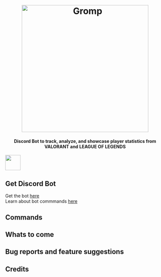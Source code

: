 <h1 align="center">
  <br>
  <a href="http://www.gromp.xyz"><img src="https://github.com/Dhruv-m-Shah/League-of-Legends-Discord-Bot/blob/master/readmeImages/gromp_name.png" alt="Gromp" width="400"></a>

</h1>
<h4 align="center">Discord Bot to track, analyze, and showcase player statistics from VALORANT and LEAGUE OF LEGENDS </h4>


<img src="https://github.com/Dhruv-m-Shah/League-of-Legends-Discord-Bot/blob/master/readmeImages/2020-06-24-23-55-17_Trim%20(2).gif" width="48">


## Get Discord Bot
Get the bot [here](https://discord.com/oauth2/authorize?client_id=704888702585012345&permissions=0&scope=bot) <br>
Learn about bot commmands [here](http://www.gromp.xyz/Documentation/start.html)

## Commands


## Whats to come


## Bug reports and feature suggestions


## Credits



